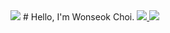 <img src="https://capsule-render.vercel.app/api?type=waving&color=BDBDC8&height=150&section=header" />
# Hello, I'm Wonseok Choi.


<a href="mailto:wonseok.choi@snu.ac.kr">
   <img src="https://img.shields.io/badge/Gmail-d14836?style=flat-square&logo=Gmail&logoColor=white&link=wonseok.choi@snu.ac.kr"/>
</a>
<img src="https://capsule-render.vercel.app/api?type=waving&color=BDBDC8&height=150&section=footer" />

